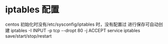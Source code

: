 # iptables  配置
centos 初始化时没有/etc/sysconfig/iptables 时，没有配置过 进行保存可自动创建
iptables -I INPUT -p tcp --dropt 80 -j ACCEPT
service iptables save/start/stop/restart



